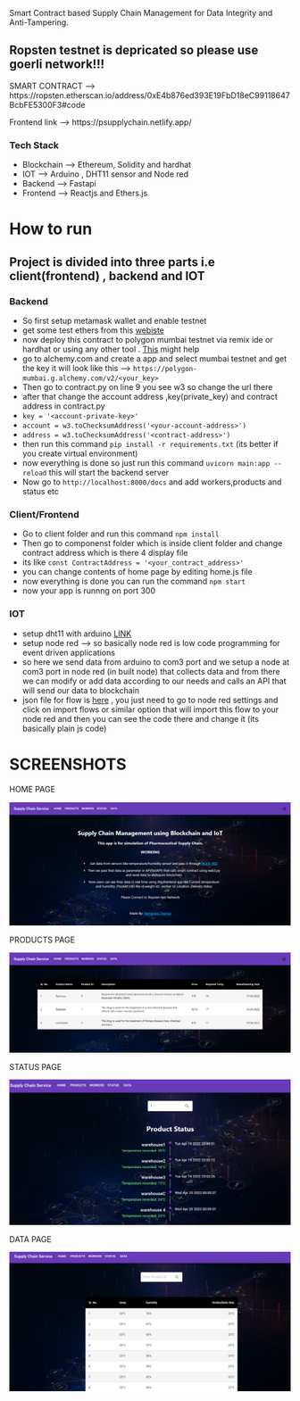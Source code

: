 
Smart Contract based Supply Chain Management for Data Integrity and Anti-Tampering.
## Ropsten testnet is depricated so please use goerli network!!!
<p> SMART CONTRACT -->  https://ropsten.etherscan.io/address/0xE4b876ed393E19FbD18eC99118647BcbFE5300F3#code </p>
<p> Frontend link  --> https://psupplychain.netlify.app/ </p>

<h3> Tech Stack </h3>
<ul>
  <li>Blockchain --> Ethereum, Solidity and hardhat </li>
  <li> IOT --> Arduino , DHT11 sensor  and Node red </li>
  <li> Backend --> Fastapi </li>
  <li> Frontend --> Reactjs and Ethers.js </li>
</ul>


# How to run 

## Project is divided into three parts i.e  client(frontend) , backend and IOT 

### Backend

- So first setup metamask wallet and enable testnet
- get some test ethers from this [webiste](https://mumbaifaucet.com/)
- now deploy this contract to polygon mumbai testnet via remix ide or hardhat or using any other tool . [This](https://wiki.polygon.technology/docs/develop/remix/) might help
- go to alchemy.com and create a app and select mumbai testnet and get the key it will look like this --> `https://polygon-mumbai.g.alchemy.com/v2/<your_key>`
- Then go to contract.py on line 9 you see w3 so change the url there 
- after that change the account address ,key(private_key) and contract address in contract.py
- `key = '<account-private-key>' `
- `account = w3.toChecksumAddress('<your-account-address>')  `
- `address = w3.toChecksumAddress('<contract-address>')`
- then run this command `pip install -r requirements.txt` (its better if you create virtual environment)
- now everything is done so just run this command `uvicorn main:app --reload` this will start the backend server
- Now go to `http://localhost:8000/docs` and add workers,products and status etc


### Client/Frontend

- Go to client folder and run this command `npm install`
-  Then go to componenst folder which is inside client folder and change contract address which is there 4 display file
- its like `const ContractAddress = '<your_contract_address>' `
- you can change contents of home page by editing home.js file 
- now everything is done you can run the command `npm start`
- now your app is runnng on port 300

### IOT 

- setup dht11 with arduino [LINK](https://randomnerdtutorials.com/complete-guide-for-dht11dht22-humidity-and-temperature-sensor-with-arduino/)
- setup node red --> so basically node red is low code programming for event driven applications
- so here we send data from arduino to com3 port and we setup a node at com3 port in node red (in built node) that collects data and from there we can modify or add data according to our needs and calls an API that will send our data to blockchain 
- json file for flow is [here](https://github.com/HemendraSharma04/SupplyChainDapp/blob/hemendra/Node_Red.json) , you just need to go to node red settings and click on import flows or similar option that will import this flow to your node red and then you can see the code there and change it (its basically plain js code)





# SCREENSHOTS

<p>HOME PAGE </p>

![](Screenshots/Home.png)

<p>PRODUCTS PAGE</p>

![](Screenshots/Products.png)

<p>STATUS PAGE</p>

![](Screenshots/status.png)

<p>DATA PAGE</p>

![](Screenshots/Data.png)
